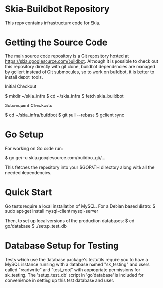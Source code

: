 Skia-Buildbot Repository
========================

This repo contains infrastructure code for Skia.


Getting the Source Code
=======================

The main source code repository is a Git repository hosted at
https://skia.googlesource.com/buildbot. Although it is possible to check out
this repository directly with git clone, buildbot dependencies are managed by
gclient instead of Git submodules, so to work on buildbot, it is better to
install [depot_tools](http://www.chromium.org/developers/how-tos/install-depot-tools).

Initial Checkout

$ mkdir ~/skia_infra
$ cd ~/skia_infra
$ fetch skia_buildbot

Subsequent Checkouts

$ cd ~/skia_infra/buildbot
$ git pull --rebase
$ gclient sync


Go Setup
========

For working on Go code run:

$ go get -u skia.googlesource.com/buildbot.git/...

This fetches the repository into your $GOPATH directory along with all the
needed dependencies.


Quick Start
===========

Go tests require a local installation of MySQL. For a Debian based distro:
$ sudo apt-get install mysql-client mysql-server

Then, to set up local versions of the production databases:
$ cd go/database
$ ./setup_test_db


Database Setup for Testing
==========================

Tests which use the database package's testutils require you to have a MySQL
instance running with a database named "sk_testing" and users called
"readwrite" and "test_root" with appropriate permissions for sk_testing.
The 'setup_test_db' script in 'go/database' is included for convenience in
setting up this test database and user.
